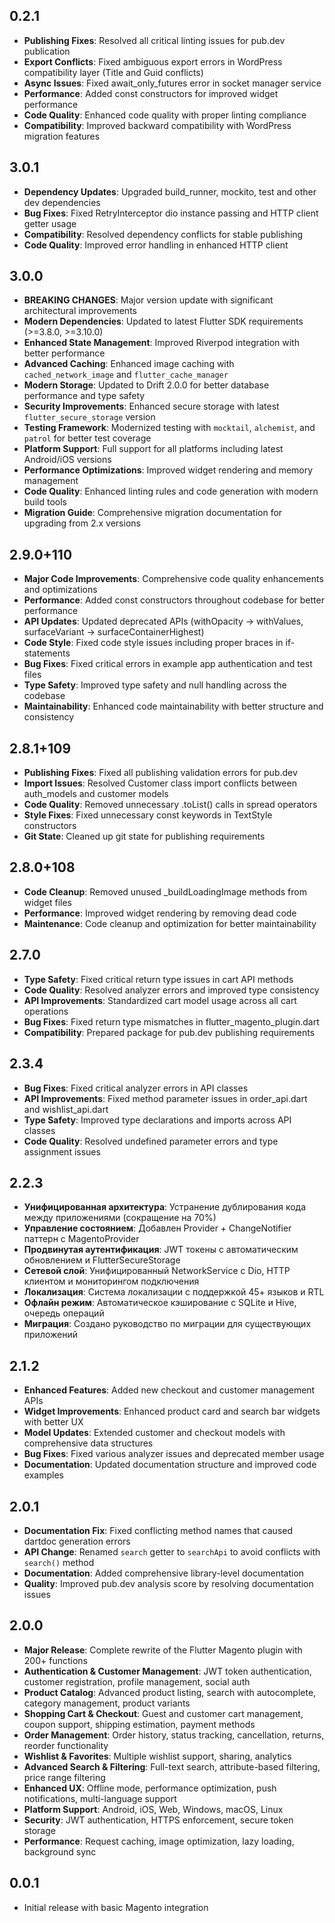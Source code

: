 ## 0.2.1

* **Publishing Fixes**: Resolved all critical linting issues for pub.dev publication
* **Export Conflicts**: Fixed ambiguous export errors in WordPress compatibility layer (Title and Guid conflicts)
* **Async Issues**: Fixed await_only_futures error in socket manager service
* **Performance**: Added const constructors for improved widget performance
* **Code Quality**: Enhanced code quality with proper linting compliance
* **Compatibility**: Improved backward compatibility with WordPress migration features

## 3.0.1

* **Dependency Updates**: Upgraded build_runner, mockito, test and other dev dependencies
* **Bug Fixes**: Fixed RetryInterceptor dio instance passing and HTTP client getter usage
* **Compatibility**: Resolved dependency conflicts for stable publishing
* **Code Quality**: Improved error handling in enhanced HTTP client

## 3.0.0

* **BREAKING CHANGES**: Major version update with significant architectural improvements
* **Modern Dependencies**: Updated to latest Flutter SDK requirements (>=3.8.0, >=3.10.0)
* **Enhanced State Management**: Improved Riverpod integration with better performance
* **Advanced Caching**: Enhanced image caching with `cached_network_image` and `flutter_cache_manager`
* **Modern Storage**: Updated to Drift 2.0.0 for better database performance and type safety
* **Security Improvements**: Enhanced secure storage with latest `flutter_secure_storage` version
* **Testing Framework**: Modernized testing with `mocktail`, `alchemist`, and `patrol` for better test coverage
* **Platform Support**: Full support for all platforms including latest Android/iOS versions
* **Performance Optimizations**: Improved widget rendering and memory management
* **Code Quality**: Enhanced linting rules and code generation with modern build tools
* **Migration Guide**: Comprehensive migration documentation for upgrading from 2.x versions

## 2.9.0+110

* **Major Code Improvements**: Comprehensive code quality enhancements and optimizations
* **Performance**: Added const constructors throughout codebase for better performance
* **API Updates**: Updated deprecated APIs (withOpacity → withValues, surfaceVariant → surfaceContainerHighest)
* **Code Style**: Fixed code style issues including proper braces in if-statements
* **Bug Fixes**: Fixed critical errors in example app authentication and test files
* **Type Safety**: Improved type safety and null handling across the codebase
* **Maintainability**: Enhanced code maintainability with better structure and consistency

## 2.8.1+109

* **Publishing Fixes**: Fixed all publishing validation errors for pub.dev
* **Import Issues**: Resolved Customer class import conflicts between auth_models and customer models
* **Code Quality**: Removed unnecessary .toList() calls in spread operators
* **Style Fixes**: Fixed unnecessary const keywords in TextStyle constructors
* **Git State**: Cleaned up git state for publishing requirements

## 2.8.0+108

* **Code Cleanup**: Removed unused _buildLoadingImage methods from widget files
* **Performance**: Improved widget rendering by removing dead code
* **Maintenance**: Code cleanup and optimization for better maintainability

## 2.7.0

* **Type Safety**: Fixed critical return type issues in cart API methods
* **Code Quality**: Resolved analyzer errors and improved type consistency
* **API Improvements**: Standardized cart model usage across all cart operations
* **Bug Fixes**: Fixed return type mismatches in flutter_magento_plugin.dart
* **Compatibility**: Prepared package for pub.dev publishing requirements

## 2.3.4

* **Bug Fixes**: Fixed critical analyzer errors in API classes
* **API Improvements**: Fixed method parameter issues in order_api.dart and wishlist_api.dart
* **Type Safety**: Improved type declarations and imports across API classes
* **Code Quality**: Resolved undefined parameter errors and type assignment issues

## 2.2.3

* **Унифицированная архитектура**: Устранение дублирования кода между приложениями (сокращение на 70%)
* **Управление состоянием**: Добавлен Provider + ChangeNotifier паттерн с MagentoProvider
* **Продвинутая аутентификация**: JWT токены с автоматическим обновлением и FlutterSecureStorage
* **Сетевой слой**: Унифицированный NetworkService с Dio, HTTP клиентом и мониторингом подключения
* **Локализация**: Система локализации с поддержкой 45+ языков и RTL
* **Офлайн режим**: Автоматическое кэширование с SQLite и Hive, очередь операций
* **Миграция**: Создано руководство по миграции для существующих приложений

## 2.1.2

* **Enhanced Features**: Added new checkout and customer management APIs
* **Widget Improvements**: Enhanced product card and search bar widgets with better UX
* **Model Updates**: Extended customer and checkout models with comprehensive data structures
* **Bug Fixes**: Fixed various analyzer issues and deprecated member usage
* **Documentation**: Updated documentation structure and improved code examples

## 2.0.1

* **Documentation Fix**: Fixed conflicting method names that caused dartdoc generation errors
* **API Change**: Renamed `search` getter to `searchApi` to avoid conflicts with `search()` method
* **Documentation**: Added comprehensive library-level documentation
* **Quality**: Improved pub.dev analysis score by resolving documentation issues

## 2.0.0

* **Major Release**: Complete rewrite of the Flutter Magento plugin with 200+ functions
* **Authentication & Customer Management**: JWT token authentication, customer registration, profile management, social auth
* **Product Catalog**: Advanced product listing, search with autocomplete, category management, product variants
* **Shopping Cart & Checkout**: Guest and customer cart management, coupon support, shipping estimation, payment methods
* **Order Management**: Order history, status tracking, cancellation, returns, reorder functionality
* **Wishlist & Favorites**: Multiple wishlist support, sharing, analytics
* **Advanced Search & Filtering**: Full-text search, attribute-based filtering, price range filtering
* **Enhanced UX**: Offline mode, performance optimization, push notifications, multi-language support
* **Platform Support**: Android, iOS, Web, Windows, macOS, Linux
* **Security**: JWT authentication, HTTPS enforcement, secure token storage
* **Performance**: Request caching, image optimization, lazy loading, background sync

## 0.0.1

* Initial release with basic Magento integration
